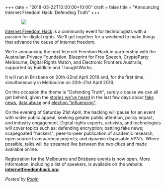 +++
date = "2018-03-22T10:00:00+10:00"
draft = false
title = "Announcing Internet Freedom Hack: Defending Truth"
+++

<img src="/images/defending-truth-shield-on-blue.jpg" style="max-width:400px; margin-left:auto; margin-right:auto; display:block;" />

[Internet Freedom Hack](https://internetfreedomhack.org) is a community event for technologists with a passion for digital rights. We'll get together for a weekend to make things that advance the cause of internet freedom. 

We're announcing the next Internet Freedom Hack in partnership with the Australian Privacy Foundation, Blueprint for Free Speech, CryptoParty Melbourne, Digital Rights Watch, and Electronic Frontiers Australia, supported by Buildkite and ThoughtWorks. 

It will run in Brisbane on 20th-22nd April 2018 and, for the first time, simultaneously in Melbourne on 20th-21st April 2018.

On this occasion the theme is "Defending Truth", surely a cause we can all get behind, given the [stories we've heard](https://www.theguardian.com/news/series/cambridge-analytica-files) in the last few days about [fake news](https://www.theguardian.com/uk-news/2018/mar/19/cambridge-analytica-execs-boast-dirty-tricks-honey-traps-elections), [data abuse](https://motherboard.vice.com/en_us/article/3kjzvk/facebook-cambridge-analytica-not-a-data-breach) and [election "influencing"](https://www.theguardian.com/uk-news/2018/mar/20/cambridge-analytica-execs-boast-of-role-in-getting-trump-elected).

On the evening of Saturday 21st April, the hacking will pause for an event with wider public appeal, seeking greater public attention, policy impact, and industry engagement. Digital rights experts, activists, and technologists will cover topics such as: defending encryption; battling fake news; scapegoated "hackers"; peer-to-peer publication of academic research; open source transparency projects; and dynamic disposable VPN's. Where possible, talks will be streamed live between the two cities and made available online. 

Registration for the Melbourne and Brisbane events is now open. More information, including a list of speakers, is available on the website: [**internetfreedomhack.org**](https://internetfreedomhack.org).

<i>Posted by [Robin](https://robindoherty.com)</i>


<style>
img {
    max-width:500px;
    max-height:282px;
    margin-right:10px;
    margin-bottom:10px;
    display: inline-block;
}

.space {
  clear: left;
}
</style>
